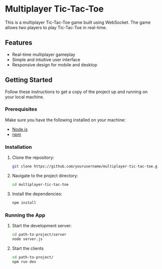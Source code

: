 # Multiplayer Tic-Tac-Toe

This is a multiplayer Tic-Tac-Toe game built using WebSocket. The game allows two players to play Tic-Tac-Toe in real-time.

## Features

- Real-time multiplayer gameplay
- Simple and intuitive user interface
- Responsive design for mobile and desktop

## Getting Started

Follow these instructions to get a copy of the project up and running on your local machine.

### Prerequisites

Make sure you have the following installed on your machine:

- [Node.js](https://nodejs.org/)
- [npm](https://www.npmjs.com/)

### Installation

1. Clone the repository:
   ```sh
   git clone https://github.com/yourusername/multiplayer-tic-tac-toe.git
   ```
2. Navigate to the project directory:
   ```sh
   cd multiplayer-tic-tac-toe
   ```
3. Install the dependencies:
   ```sh
   npm install
   ```

### Running the App

1. Start the development server:
   ```sh
   cd path-to-project/server
   node server.js
   ```
2. Start the clients
   ```sh
   cd path-to-project/
   npm run dev
   ```
